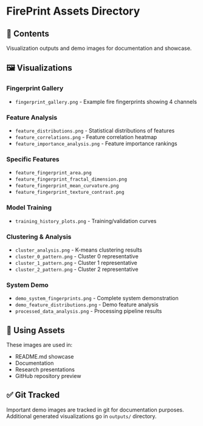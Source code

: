 # FirePrint Assets Directory

## 📁 Contents

Visualization outputs and demo images for documentation and showcase.

## 🖼️ Visualizations

### Fingerprint Gallery
- `fingerprint_gallery.png` - Example fire fingerprints showing 4 channels

### Feature Analysis
- `feature_distributions.png` - Statistical distributions of features
- `feature_correlations.png` - Feature correlation heatmap
- `feature_importance_analysis.png` - Feature importance rankings

### Specific Features
- `feature_fingerprint_area.png`
- `feature_fingerprint_fractal_dimension.png`
- `feature_fingerprint_mean_curvature.png`
- `feature_fingerprint_texture_contrast.png`

### Model Training
- `training_history_plots.png` - Training/validation curves

### Clustering & Analysis
- `cluster_analysis.png` - K-means clustering results
- `cluster_0_pattern.png` - Cluster 0 representative
- `cluster_1_pattern.png` - Cluster 1 representative
- `cluster_2_pattern.png` - Cluster 2 representative

### System Demo
- `demo_system_fingerprints.png` - Complete system demonstration
- `demo_feature_distributions.png` - Demo feature analysis
- `processed_data_analysis.png` - Processing pipeline results

## 📸 Using Assets

These images are used in:
- README.md showcase
- Documentation
- Research presentations
- GitHub repository preview

## ✅ Git Tracked

Important demo images are tracked in git for documentation purposes.
Additional generated visualizations go in `outputs/` directory.

